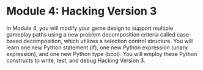 # Module 4: Hacking Version 3

In Module 4, you will modify your game design to support multiple gameplay paths using a new problem decomposition criteria called case-based decomposition, which utilizes a selection control structure. You will learn one new Python statement (if), one new Python expression (unary expression), and one new Python type (bool). You will employ these Python constructs to write, test, and debug Hacking Version 3.
